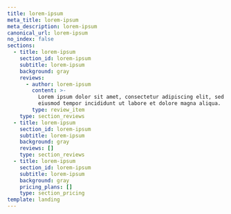 ```yaml
---
title: lorem-ipsum
meta_title: lorem-ipsum
meta_description: lorem-ipsum
canonical_url: lorem-ipsum
no_index: false
sections:
  - title: lorem-ipsum
    section_id: lorem-ipsum
    subtitle: lorem-ipsum
    background: gray
    reviews:
      - author: lorem-ipsum
        content: >-
          Lorem ipsum dolor sit amet, consectetur adipiscing elit, sed do
          eiusmod tempor incididunt ut labore et dolore magna aliqua.
        type: review_item
    type: section_reviews
  - title: lorem-ipsum
    section_id: lorem-ipsum
    subtitle: lorem-ipsum
    background: gray
    reviews: []
    type: section_reviews
  - title: lorem-ipsum
    section_id: lorem-ipsum
    subtitle: lorem-ipsum
    background: gray
    pricing_plans: []
    type: section_pricing
template: landing
---
```


